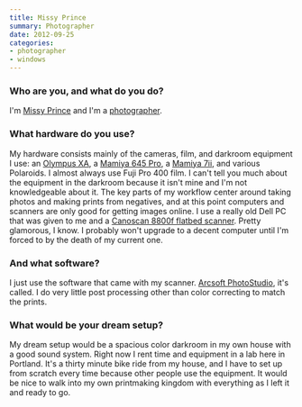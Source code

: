```yaml
---
title: Missy Prince
summary: Photographer
date: 2012-09-25
categories:
- photographer
- windows
---
```


### Who are you, and what do you do?

I'm [Missy Prince](http://seaofempties.tumblr.com/ "Missy's Tumblr site.") and I'm a [photographer](http://www.flickr.com/photos/35336382@N00/ "Missy's photos on Flickr.").

### What hardware do you use?

My hardware consists mainly of the cameras, film, and darkroom equipment I use: an [Olympus XA][xa], a [Mamiya 645 Pro][645-pro-tl], a [Mamiya 7ii][7ii], and various Polaroids. I almost always use Fuji Pro 400 film. I can't tell you much about the equipment in the darkroom because it isn't mine and I'm not knowledgeable about it. The key parts of my workflow center around taking photos and making prints from negatives, and at this point computers and scanners are only good for getting images online. I use a really old Dell PC that was given to me and a [Canoscan 8800f flatbed scanner][canoscan-8800f]. Pretty glamorous, I know. I probably won't upgrade to a decent computer until I'm forced to by the death of my current one.

### And what software?

I just use the software that came with my scanner. [Arcsoft PhotoStudio][photostudio], it's called. I do very little post processing other than color correcting to match the prints. 

### What would be your dream setup?

My dream setup would be a spacious color darkroom in my own house with a good sound system. Right now I rent time and equipment in a lab here in Portland. It's a thirty minute bike ride from my house, and I have to set up from scratch every time because other people use the equipment. It would be nice to walk into my own printmaking kingdom with everything as I left it and ready to go.

[645-pro-tl]: http://web.archive.org/web/20160113021937/http://www.amazon.com/Mamiya-645-Pro-TL-camera-medium/dp/B0001JZW8K "A 35mm film camera."
[7ii]: http://olegnovikov.com/technical/mamiya7ii/mamiya7ii.shtml "A medium format film camera."
[canoscan-8800f]: http://web.archive.org/web/20180904204934/https://www.amazon.com/Canon-2168B002-2168B002-CanoScan-8800F-Color-Image-Scanner/dp/B000V2QCQI "A film and negative scanner."
[photostudio]: http://web.archive.org/web/20161027015050/http://www.arcsoft.com:80/photostudio/ "An image editor for Windows."
[xa]: https://en.wikipedia.org/wiki/Olympus_XA "A 35mm film camera."
